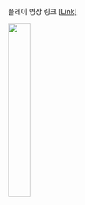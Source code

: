 플레이 영상 링크 [[Link]](https://www.youtube.com/watch?v=_3C5-95Kjoc)

<img width="30%" src="https://user-images.githubusercontent.com/42234609/216558298-a400dcd7-2ddb-4b90-97d6-d25ec0047144.gif"/>
